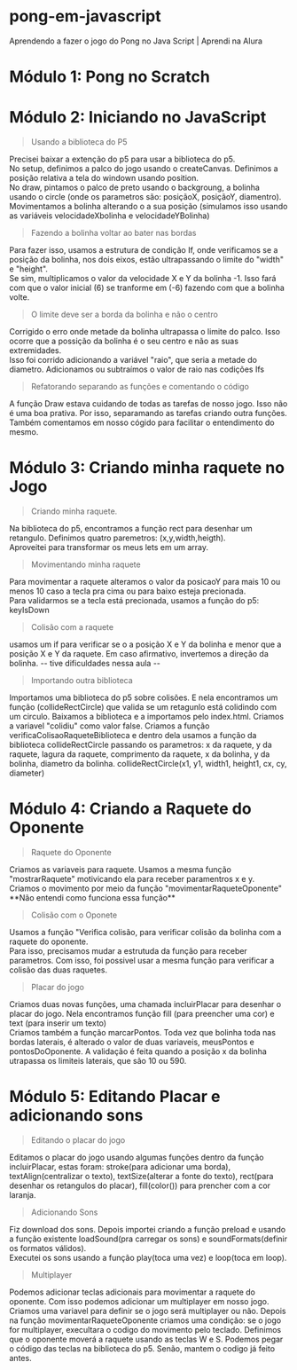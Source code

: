 # pong-em-javascript
Aprendendo a fazer o jogo do Pong no Java Script | Aprendi na Alura

<h1>Módulo 1: Pong no Scratch</h1>

<h1>Módulo 2: Iniciando no JavaScript</h1>

>Usando a biblioteca do P5
<p>Precisei baixar a extenção do p5 para usar a biblioteca do p5.<br>
No setup, definimos a palco do jogo usando o createCanvas. Definimos a posição relativa a tela do windown usando position.<br>
No draw, pintamos o palco de preto usando o backgroung, a bolinha usando o circle (onde os parametros são: posiçãoX, posiçãoY, diamentro). Movimentamos a bolinha alterando o a sua posição (simulamos isso usando as variáveis velocidadeXbolinha e velocidadeYBolinha)
</p>

>Fazendo a bolinha voltar ao bater nas bordas
<p> Para fazer isso, usamos a estrutura de condição If, onde verificamos se a posição da bolinha, nos dois eixos, estão ultrapassando o limite do "width" e "height". <br>Se sim, multiplicamos o valor da velocidade X e Y da bolinha -1. Isso fará com que o valor inicial (6) se tranforme em (-6) fazendo com que a bolinha volte.
</p>

>O limite deve ser a borda da bolinha e não o centro
<p>Corrigido o erro onde metade da bolinha ultrapassa o limite do palco. Isso ocorre que a possição da bolinha é o seu centro e não as suas extremidades.<br>Isso foi corrido adicionando a variável "raio", que seria a metade do diametro. Adicionamos ou subtraímos o valor de raio nas codições Ifs
</p>

>Refatorando separando as funções e comentando o código
<p>A função Draw estava cuidando de todas as tarefas de nosso jogo. Isso não é uma boa prativa. Por isso, separamando as tarefas criando outra funções.<br>
Também comentamos em nosso cógido para facilitar o entendimento do mesmo.
</p>

<h1>Módulo 3: Criando minha raquete no Jogo</h1>

>Criando minha raquete.
<p> Na biblioteca do p5, encontramos a função rect para desenhar um retangulo. Definimos quatro paremetros: (x,y,width,heigth).<br>
Aproveitei para transformar os meus lets em um array.
</p>

>Movimentando minha raquete
<p>Para movimentar a raquete alteramos o valor da posicaoY para mais 10 ou menos 10 caso a tecla pra cima ou para baixo esteja precionada.<br>
Para validarmos se a tecla está precionada, usamos a função do p5: keyIsDown
</p>

>Colisão com a raquete
<p>usamos um if para verificar se o a posição X e Y da bolinha e menor que a posição X e Y da raquete. Em caso afirmativo, invertemos a direção da bolinha. -- tive dificuldades nessa aula --
</p>

>Importando outra biblioteca
<p>Importamos uma biblioteca do p5 sobre colisões. E nela encontramos um função (collideRectCircle) que valida se um retagunlo está colidindo com um circulo. Baixamos a biblioteca e a importamos pelo index.html. Criamos a variavel "colidiu" como valor false. Criamos a função verificaColisaoRaqueteBiblioteca e dentro dela usamos a função da biblioteca collideRectCircle passando os parametros: x da raquete, y da raquete, lagura da raquete, comprimento da raquete, x da bolinha, y da bolinha, diametro da bolinha.
collideRectCircle(x1, y1, width1, height1, cx, cy, diameter)
</p>

<h1>Módulo 4: Criando a Raquete do Oponente</h1>

> Raquete do Oponente
<p>Criamos as variaveis para raquete. Usamos a mesma função "mostrarRaquete" motivicando ela para receber paramentros x e y.<br>
Criamos o movimento por meio da função "movimentarRaqueteOponente" **Não entendi como funciona essa função**
</p>

>Colisão com o Oponete
<p>Usamos a função "Verifica colisão, para verificar colisão da bolinha com a raquete do oponente.<br>
Para isso, precisamos mudar a estrutuda da função para receber parametros. Com isso, foi possivel usar a mesma função para verificar a colisão das duas raquetes.
</p>

>Placar do jogo
<p>Criamos duas novas funções, uma chamada incluirPlacar para desenhar o placar do jogo. Nela encontramos função fill (para preencher uma cor) e text (para inserir um texto)<br>
Criamos também a função marcarPontos. Toda vez que bolinha toda nas bordas laterais, é alterado o valor de duas variaveis, meusPontos e pontosDoOponente. A validação é feita quando a posição x da bolinha utrapassa os limiteis laterais, que são 10 ou 590.
</p>

<h1>Módulo 5: Editando Placar e adicionando sons</h1>

>Editando o placar do jogo
<p>Editamos o placar do jogo usando algumas funções dentro da função incluirPlacar, estas foram: stroke(para adicionar uma borda), textAlign(centralizar o texto), textSize(alterar a fonte do texto), rect(para desenhar os retangulos do placar), fill(color()) para prencher com a cor laranja.</p>

>Adicionando Sons

<p>Fiz download dos sons. Depois importei criando a função preload e usando a função existente loadSound(pra carregar os sons) e soundFormats(definir os formatos válidos).<br>
Executei os sons usando a função play(toca uma vez) e loop(toca em loop).
</p>

>Multiplayer
<p>Podemos adicionar teclas adicionais para movimentar a raquete do oponente. Com isso podemos adicionar um multiplayer em nosso jogo.<br>Criamos uma variavel para definir se o jogo será multiplayer ou não. Depois na função movimentarRaqueteOponente criamos uma condição: se o jogo for multiplayer, execultara o codigo do movimento pelo teclado. Definimos que o oponente moverá a raquete usando as teclas W e S. Podemos pegar o código das teclas na biblioteca do p5. Senão, mantem o codigo já feito antes.</p>